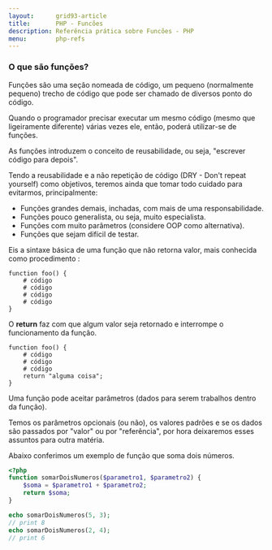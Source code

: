 ```yaml
---
layout:      grid93-article
title:       PHP - Funcões
description: Referência prática sobre Funcões - PHP
menu:        php-refs
---
```


### O que são funções?

Funções são uma seção nomeada de código, um pequeno (normalmente pequeno) trecho de código que pode ser chamado de
diversos ponto do código.

Quando o programador precisar executar um mesmo código (mesmo que ligeiramente diferente) várias vezes ele, então, 
poderá utilizar-se de funções.

As funções introduzem o conceito de reusabilidade, ou seja, "escrever código para depois".

Tendo a reusabilidade e a não repetição de código (DRY - Don't repeat yourself) como objetivos, teremos ainda que tomar
todo cuidado para evitarmos, principalmente:

- Funções grandes demais, inchadas, com mais de uma responsabilidade.
- Funções pouco generalista, ou seja, muito especialista.
- Funções com muito parâmetros (considere OOP como alternativa).
- Funções que sejam difícil de testar.


Eis a sintaxe básica de uma função que não retorna valor, mais conhecida como procedimento :


    function foo() {
        # código
        # código
        # código
        # código
    }

O __return__ faz com que algum valor seja retornado e interrompe o funcionamento da função.

    function foo() {
        # código
        # código
        # código
        return "alguma coisa";
    }

Uma função pode aceitar parâmetros (dados para serem trabalhos dentro da função).


Temos os parâmetros opcionais (ou não), os valores padrões e se os dados são passados por "valor" ou por "referência", 
por hora deixaremos esses assuntos para outra matéria.

Abaixo conferimos um exemplo de função que soma dois números.

```php
<?php
function somarDoisNumeros($parametro1, $parametro2) {
    $soma = $parametro1 + $parametro2;
    return $soma;
}

echo somarDoisNumeros(5, 3);
// print 8
echo somarDoisNumeros(2, 4);
// print 6
```